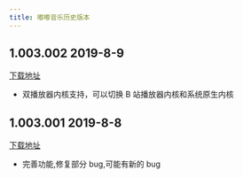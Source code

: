 ```yaml
---
title: 嘟嘟音乐历史版本
---
```


## 1.003.002 2019-8-9

[下载地址](http://car-launcher.dudu-lucky.com:7000/upload/apk/4e5cf50128f64510a294342850000cb1/temp.apk)

- 双播放器内核支持，可以切换 B 站播放器内核和系统原生内核

## 1.003.001 2019-8-8

[下载地址](http://car-launcher.dudu-lucky.com:7000/upload/apk/a02a3ef471af4a4191190d594acaa514/temp.apk)

- 完善功能,修复部分 bug,可能有新的 bug
